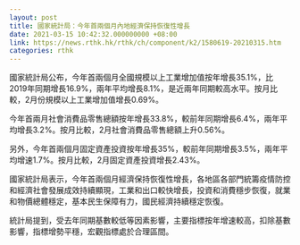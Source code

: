 ```yaml
---
layout: post
title: 國家統計局：今年首兩個月內地經濟保持恢復性增長
date: 2021-03-15 10:42:32.000000000 +08:00
link: https://news.rthk.hk/rthk/ch/component/k2/1580619-20210315.htm
categories: rthk
---
```


國家統計局公布，今年首兩個月全國規模以上工業增加值按年增長35.1%，比2019年同期增長16.9%，兩年平均增長8.1%，是近兩年同期較高水平。按月比較，2月份規模以上工業增加值增長0.69%。

今年首兩月社會消費品零售總額按年增長33.8%，較前年同期增長6.4%，兩年平均增長3.2%。按月比較，2月社會消費品零售總額上升0.56%。

另外，今年首兩個月固定資產投資按年增長35%，較前年同期增長3.5%，兩年平均增速1.7%。按月比較，2月固定資產投資增長2.43%。

國家統計局表示，今年首兩個月經濟保持恢復性增長，各地區各部門統籌疫情防控和經濟社會發展成效持續顯現，工業和出口較快增長，投資和消費穩步恢復，就業和物價總體穩定，基本民生保障有力，國民經濟持續穩定恢復。

統計局提到，受去年同期基數較低等因素影響，主要指標按年增速較高，扣除基數影響，指標增勢平穩，宏觀指標處於合理區間。
